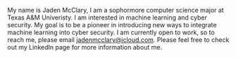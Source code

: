 My name is Jaden McClary, I am a sophormore computer science major at Texas A&M Univeristy. 
I am interested in machine learning and cyber security.
My goal is to be a pioneer in introducing new ways to integrate machine learning into cyber security.
I am currently open to work, so to reach me, please email jadenmcclary@icloud.com.
Please feel free to check out my LinkedIn page for more information about me.
